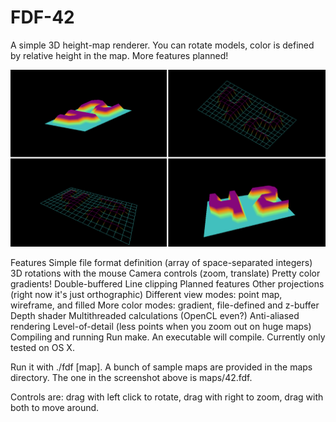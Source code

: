 # FDF-42
A simple 3D height-map renderer. You can rotate models, color is defined by relative height in the map. More features planned!

![Screenshot](screen2.png)

Features
Simple file format definition (array of space-separated integers)
3D rotations with the mouse
Camera controls (zoom, translate)
Pretty color gradients!
Double-buffered
Line clipping
Planned features
Other projections (right now it's just orthographic)
Different view modes: point map, wireframe, and filled
More color modes: gradient, file-defined and z-buffer
Depth shader
Multithreaded calculations (OpenCL even?)
Anti-aliased rendering
Level-of-detail (less points when you zoom out on huge maps)
Compiling and running
Run make. An executable will compile. Currently only tested on OS X.

Run it with ./fdf [map]. A bunch of sample maps are provided in the maps directory. The one in the screenshot above is maps/42.fdf.

Controls are: drag with left click to rotate, drag with right to zoom, drag with both to move around.
